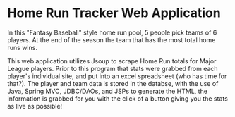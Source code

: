 # Home Run Tracker Web Application
In this "Fantasy Baseball" style home run pool, 5 people pick teams of 6 players. At the end of the season the team that has the most total home runs wins.

This web application utilizes Jsoup to scrape Home Run totals for Major League players. Prior to this program that stats were grabbed from each player's individual site, and put into an excel spreadsheet (who has time for that?). The player and team data is stored in the databse, with the use of Java, Spring MVC, JDBC/DAOs, and JSPs to generate the HTML, the information is grabbed for you with the click of a button giving you the stats as live as possible!